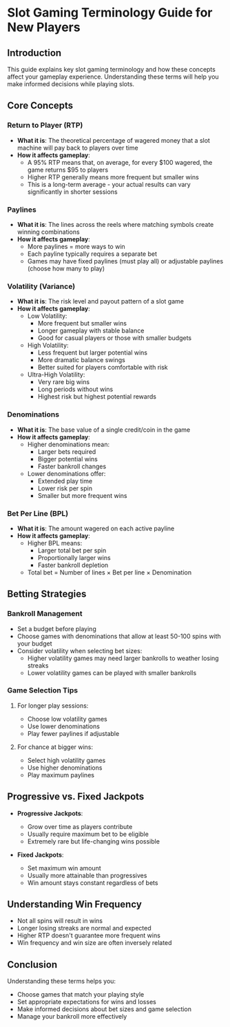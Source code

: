 # Slot Gaming Terminology Guide for New Players

## Introduction
This guide explains key slot gaming terminology and how these concepts affect your gameplay experience. Understanding these terms will help you make informed decisions while playing slots.

## Core Concepts

### Return to Player (RTP)
- **What it is**: The theoretical percentage of wagered money that a slot machine will pay back to players over time
- **How it affects gameplay**: 
  - A 95% RTP means that, on average, for every $100 wagered, the game returns $95 to players
  - Higher RTP generally means more frequent but smaller wins
  - This is a long-term average - your actual results can vary significantly in shorter sessions

### Paylines
- **What it is**: The lines across the reels where matching symbols create winning combinations
- **How it affects gameplay**:
  - More paylines = more ways to win
  - Each payline typically requires a separate bet
  - Games may have fixed paylines (must play all) or adjustable paylines (choose how many to play)

### Volatility (Variance)
- **What it is**: The risk level and payout pattern of a slot game
- **How it affects gameplay**:
  - Low Volatility:
    - More frequent but smaller wins
    - Longer gameplay with stable balance
    - Good for casual players or those with smaller budgets
  - High Volatility:
    - Less frequent but larger potential wins
    - More dramatic balance swings
    - Better suited for players comfortable with risk
  - Ultra-High Volatility:
    - Very rare big wins
    - Long periods without wins
    - Highest risk but highest potential rewards

### Denominations
- **What it is**: The base value of a single credit/coin in the game
- **How it affects gameplay**:
  - Higher denominations mean:
    - Larger bets required
    - Bigger potential wins
    - Faster bankroll changes
  - Lower denominations offer:
    - Extended play time
    - Lower risk per spin
    - Smaller but more frequent wins

### Bet Per Line (BPL)
- **What it is**: The amount wagered on each active payline
- **How it affects gameplay**:
  - Higher BPL means:
    - Larger total bet per spin
    - Proportionally larger wins
    - Faster bankroll depletion
  - Total bet = Number of lines × Bet per line × Denomination

## Betting Strategies

### Bankroll Management
- Set a budget before playing
- Choose games with denominations that allow at least 50-100 spins with your budget
- Consider volatility when selecting bet sizes:
  - Higher volatility games may need larger bankrolls to weather losing streaks
  - Lower volatility games can be played with smaller bankrolls

### Game Selection Tips
1. For longer play sessions:
   - Choose low volatility games
   - Use lower denominations
   - Play fewer paylines if adjustable

2. For chance at bigger wins:
   - Select high volatility games
   - Use higher denominations
   - Play maximum paylines

## Progressive vs. Fixed Jackpots
- **Progressive Jackpots**:
  - Grow over time as players contribute
  - Usually require maximum bet to be eligible
  - Extremely rare but life-changing wins possible

- **Fixed Jackpots**:
  - Set maximum win amount
  - Usually more attainable than progressives
  - Win amount stays constant regardless of bets

## Understanding Win Frequency
- Not all spins will result in wins
- Longer losing streaks are normal and expected
- Higher RTP doesn't guarantee more frequent wins
- Win frequency and win size are often inversely related

## Conclusion
Understanding these terms helps you:
- Choose games that match your playing style
- Set appropriate expectations for wins and losses
- Make informed decisions about bet sizes and game selection
- Manage your bankroll more effectively
